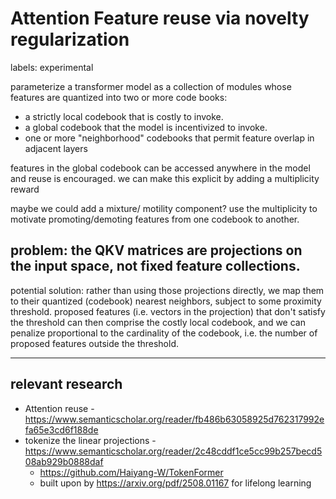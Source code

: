 # Attention Feature reuse via novelty regularization

labels: experimental

parameterize a transformer model as a collection of modules whose features are quantized into two or more code books:
* a strictly local codebook that is costly to invoke.
* a global codebook that the model is incentivized to invoke.
* one or more "neighborhood" codebooks that permit feature overlap in adjacent layers

features in the global codebook can be accessed anywhere in the model and reuse is encouraged. we can make this explicit by adding a multiplicity reward

maybe we could add a mixture/ motility component? use the multiplicity to motivate promoting/demoting features from one codebook to another.


## problem: the QKV matrices are projections on the input space, not fixed feature collections.

potential solution: rather than using those projections directly, we map them to their quantized (codebook) nearest neighbors, subject to some proximity threshold.
proposed features (i.e. vectors in the projection) that don't satisfy the threshold can then comprise the costly local codebook, 
and we can penalize proportional to the cardinality of the codebook, i.e. the number of proposed features outside the threshold.

--- 

## relevant research

* Attention reuse - https://www.semanticscholar.org/reader/fb486b63058925d762317992efa65e3cd6f188de
* tokenize the linear projections - https://www.semanticscholar.org/reader/2c48cddf1ce5cc99b257becd508ab929b0888daf
  * https://github.com/Haiyang-W/TokenFormer
  * built upon by https://arxiv.org/pdf/2508.01167 for lifelong learning
